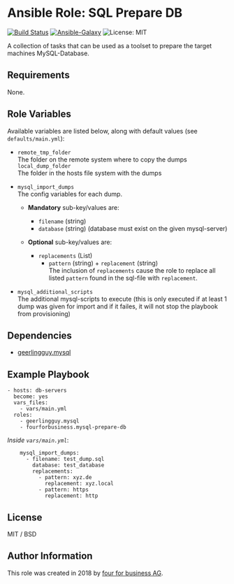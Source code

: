 # Ansible Role: SQL Prepare DB

[![Build Status](https://api.travis-ci.org/fourforbusiness/ansible-role-mysql-prepare-db.svg?branch=master)](https://api.travis-ci.org/fourforbusiness/ansible-role-mysql-prepare-de) [![Ansible-Galaxy](https://img.shields.io/ansible/role/24231.svg)](https://galaxy.ansible.com/fourforbusiness/mysql-prepare-db/) ![License: MIT](https://img.shields.io/badge/License-MIT-blue.svg)

A collection of tasks that can be used as a toolset to prepare the target machines MySQL-Database.

## Requirements

None.

## Role Variables

Available variables are listed below, along with default values (see `defaults/main.yml`):

* `remote_tmp_folder`            
The folder on the remote system where to copy the dumps
`local_dump_folder`     
The folder in the hosts file system with the dumps
* `mysql_import_dumps`              
The config variables for each dump.     
    * **Mandatory** sub-key/values are:
        * `filename` (string)
        * `database` (string) (database must exist on the given mysql-server)           
    
    * **Optional** sub-key/values are:
        * `replacements` (List)
            * `pattern` (string) + `replacement` (string)       
        The inclusion of `replacements` cause the role to replace all listed `pattern` found in the sql-file with `replacement`.        
          
* `mysql_additional_scripts`              
The additional mysql-scripts to execute (this is only executed if at least 1 dump was given for import and if it failes, it will not stop the playbook from provisioning)

## Dependencies

- [geerlingguy.mysql](https://galaxy.ansible.com/geerlingguy/mysql/)

## Example Playbook

    - hosts: db-servers
      become: yes
      vars_files:
        - vars/main.yml
      roles:
        - geerlingguy.mysql
        - fourforbusiness.mysql-prepare-db

*Inside `vars/main.yml`*:

        mysql_import_dumps:
          - filename: test_dump.sql
            database: test_database
            replacements:
              - pattern: xyz.de
                replacement: xyz.local
              - pattern: https
                replacement: http

## License

MIT / BSD

## Author Information

This role was created in 2018 by [four for business AG](https://www.4fb.de/).
